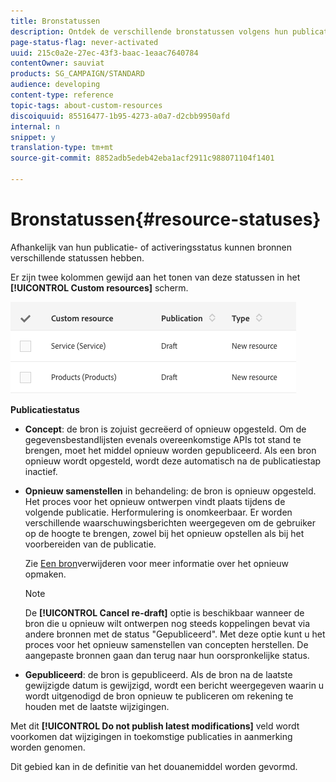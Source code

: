 ```yaml
---
title: Bronstatussen
description: Ontdek de verschillende bronstatussen volgens hun publicatiestatus.
page-status-flag: never-activated
uuid: 215c0a2e-27ec-43f3-baac-1eaac7640784
contentOwner: sauviat
products: SG_CAMPAIGN/STANDARD
audience: developing
content-type: reference
topic-tags: about-custom-resources
discoiquuid: 85516477-1b95-4273-a0a7-d2cbb9950afd
internal: n
snippet: y
translation-type: tm+mt
source-git-commit: 8852adb5edeb42eba1acf2911c988071104f1401

---
```



# Bronstatussen{#resource-statuses}

Afhankelijk van hun publicatie- of activeringsstatus kunnen bronnen verschillende statussen hebben.

Er zijn twee kolommen gewijd aan het tonen van deze statussen in het **[!UICONTROL Custom resources]** scherm.

![](assets/schema_colonne_1.png)

**Publicatiestatus**

* **Concept**: de bron is zojuist gecreëerd of opnieuw opgesteld. Om de gegevensbestandlijsten evenals overeenkomstige APIs tot stand te brengen, moet het middel opnieuw worden gepubliceerd. Als een bron opnieuw wordt opgesteld, wordt deze automatisch na de publicatiestap inactief.
* **Opnieuw samenstellen** in behandeling: de bron is opnieuw opgesteld. Het proces voor het opnieuw ontwerpen vindt plaats tijdens de volgende publicatie. Herformulering is onomkeerbaar. Er worden verschillende waarschuwingsberichten weergegeven om de gebruiker op de hoogte te brengen, zowel bij het opnieuw opstellen als bij het voorbereiden van de publicatie.

   Zie [Een bron](../../developing/using/deleting-a-resource.md)verwijderen voor meer informatie over het opnieuw opmaken.

   >[!NOTE]
   >
   >De **[!UICONTROL Cancel re-draft]** optie is beschikbaar wanneer de bron die u opnieuw wilt ontwerpen nog steeds koppelingen bevat via andere bronnen met de status &quot;Gepubliceerd&quot;. Met deze optie kunt u het proces voor het opnieuw samenstellen van concepten herstellen. De aangepaste bronnen gaan dan terug naar hun oorspronkelijke status.

* **Gepubliceerd**: de bron is gepubliceerd. Als de bron na de laatste gewijzigde datum is gewijzigd, wordt een bericht weergegeven waarin u wordt uitgenodigd de bron opnieuw te publiceren om rekening te houden met de laatste wijzigingen.

Met dit **[!UICONTROL Do not publish latest modifications]** veld wordt voorkomen dat wijzigingen in toekomstige publicaties in aanmerking worden genomen.

Dit gebied kan in de definitie van het douanemiddel worden gevormd.
